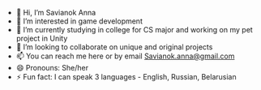 - 👋 Hi, I’m Savianok Anna
- 👀 I’m interested in game development
- 🌱 I’m currently studying in college for CS major and working on my pet project in Unity
- 💞️ I’m looking to collaborate on unique and original projects
- 📫 You can reach me here or by email Savianok.anna@gmail.com
- 😄 Pronouns: She/her
- ⚡ Fun fact: I can speak 3 languages - English, Russian, Belarusian
